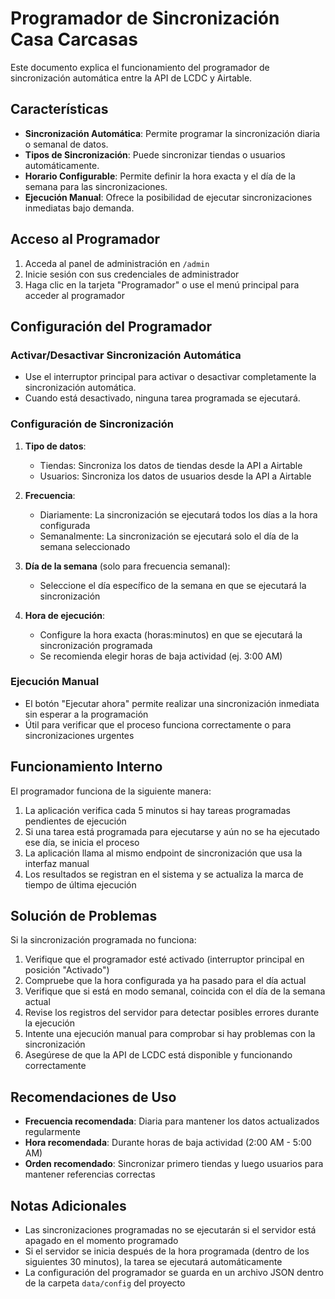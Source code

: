 # Programador de Sincronización Casa Carcasas

Este documento explica el funcionamiento del programador de sincronización automática entre la API de LCDC y Airtable.

## Características

- **Sincronización Automática**: Permite programar la sincronización diaria o semanal de datos.
- **Tipos de Sincronización**: Puede sincronizar tiendas o usuarios automáticamente.
- **Horario Configurable**: Permite definir la hora exacta y el día de la semana para las sincronizaciones.
- **Ejecución Manual**: Ofrece la posibilidad de ejecutar sincronizaciones inmediatas bajo demanda.

## Acceso al Programador

1. Acceda al panel de administración en `/admin`
2. Inicie sesión con sus credenciales de administrador
3. Haga clic en la tarjeta "Programador" o use el menú principal para acceder al programador

## Configuración del Programador

### Activar/Desactivar Sincronización Automática

- Use el interruptor principal para activar o desactivar completamente la sincronización automática.
- Cuando está desactivado, ninguna tarea programada se ejecutará.

### Configuración de Sincronización

1. **Tipo de datos**:
   - Tiendas: Sincroniza los datos de tiendas desde la API a Airtable
   - Usuarios: Sincroniza los datos de usuarios desde la API a Airtable

2. **Frecuencia**:
   - Diariamente: La sincronización se ejecutará todos los días a la hora configurada
   - Semanalmente: La sincronización se ejecutará solo el día de la semana seleccionado

3. **Día de la semana** (solo para frecuencia semanal):
   - Seleccione el día específico de la semana en que se ejecutará la sincronización

4. **Hora de ejecución**:
   - Configure la hora exacta (horas:minutos) en que se ejecutará la sincronización programada
   - Se recomienda elegir horas de baja actividad (ej. 3:00 AM)

### Ejecución Manual

- El botón "Ejecutar ahora" permite realizar una sincronización inmediata sin esperar a la programación
- Útil para verificar que el proceso funciona correctamente o para sincronizaciones urgentes

## Funcionamiento Interno

El programador funciona de la siguiente manera:

1. La aplicación verifica cada 5 minutos si hay tareas programadas pendientes de ejecución
2. Si una tarea está programada para ejecutarse y aún no se ha ejecutado ese día, se inicia el proceso
3. La aplicación llama al mismo endpoint de sincronización que usa la interfaz manual
4. Los resultados se registran en el sistema y se actualiza la marca de tiempo de última ejecución

## Solución de Problemas

Si la sincronización programada no funciona:

1. Verifique que el programador esté activado (interruptor principal en posición "Activado")
2. Compruebe que la hora configurada ya ha pasado para el día actual
3. Verifique que si está en modo semanal, coincida con el día de la semana actual
4. Revise los registros del servidor para detectar posibles errores durante la ejecución
5. Intente una ejecución manual para comprobar si hay problemas con la sincronización
6. Asegúrese de que la API de LCDC está disponible y funcionando correctamente

## Recomendaciones de Uso

- **Frecuencia recomendada**: Diaria para mantener los datos actualizados regularmente
- **Hora recomendada**: Durante horas de baja actividad (2:00 AM - 5:00 AM)
- **Orden recomendado**: Sincronizar primero tiendas y luego usuarios para mantener referencias correctas

## Notas Adicionales

- Las sincronizaciones programadas no se ejecutarán si el servidor está apagado en el momento programado
- Si el servidor se inicia después de la hora programada (dentro de los siguientes 30 minutos), la tarea se ejecutará automáticamente
- La configuración del programador se guarda en un archivo JSON dentro de la carpeta `data/config` del proyecto 